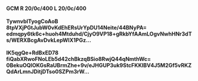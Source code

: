#### GCM R 20/0c/400 L 20/0c/400
**TywnvbITyogCoAoB**<br/>**8tpVXjPGtJubW0vKdEhERsUrYpDU14Neite/44BNyPA=**<br/>**edmqpy6tk6c+huoh4Mtduhd/CjyO9VP18+gRkbYfAAmLOgvNwhHNr3dTs/WERXBcgAvDvkLepWIX1PGz...**<br/><br/>
**lK5qgQe+RdBxED78**<br/>**fiQabXRwoFNoLEb5d42chBkzqBSio8RwjQ44qNmthWc=**<br/>**0BekuOQIOKGsRaUBrmZhe+9v/eJHGUP3uk9StcFKKlBV4J5M2Gf5vRKZQdArLmnJDitjDTso0SZPm3rW...**